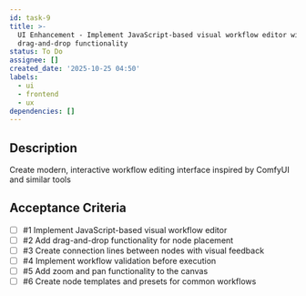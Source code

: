 ```yaml
---
id: task-9
title: >-
  UI Enhancement - Implement JavaScript-based visual workflow editor with
  drag-and-drop functionality
status: To Do
assignee: []
created_date: '2025-10-25 04:50'
labels:
  - ui
  - frontend
  - ux
dependencies: []
---
```


## Description

<!-- SECTION:DESCRIPTION:BEGIN -->
Create modern, interactive workflow editing interface inspired by ComfyUI and similar tools
<!-- SECTION:DESCRIPTION:END -->

## Acceptance Criteria
<!-- AC:BEGIN -->
- [ ] #1 Implement JavaScript-based visual workflow editor
- [ ] #2 Add drag-and-drop functionality for node placement
- [ ] #3 Create connection lines between nodes with visual feedback
- [ ] #4 Implement workflow validation before execution
- [ ] #5 Add zoom and pan functionality to the canvas
- [ ] #6 Create node templates and presets for common workflows
<!-- AC:END -->
